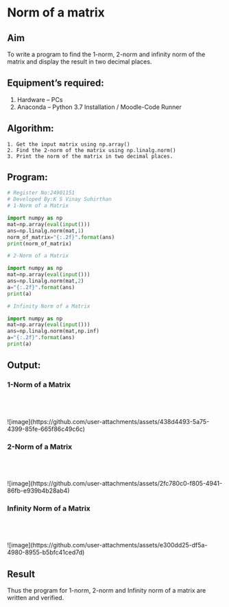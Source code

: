 # Norm of a matrix
## Aim
To write a program to find the 1-norm, 2-norm and infinity norm of the matrix and display the result in two decimal places.
## Equipment’s required:
1.	Hardware – PCs
2.	Anaconda – Python 3.7 Installation / Moodle-Code Runner
## Algorithm:
	1. Get the input matrix using np.array()   
    2. Find the 2-norm of the matrix using np.linalg.norm()
	3. Print the norm of the matrix in two decimal places.
## Program:
```Python
# Register No:24901151	
# Developed By:K S Vinay Suhirthan
# 1-Norm of a Matrix

import numpy as np
mat=np.array(eval(input()))
ans=np.linalg.norm(mat,1)
norm_of_matrix="{:.2f}".format(ans)
print(norm_of_matrix)

# 2-Norm of a Matrix

import numpy as np
mat=np.array(eval(input()))
ans=np.linalg.norm(mat,2)
a="{:.2f}".format(ans)
print(a)

# Infinity Norm of a Matrix

import numpy as np
mat=np.array(eval(input()))
ans=np.linalg.norm(mat,np.inf)
a="{:.2f}".format(ans)
print(a)

```
## Output:
### 1-Norm of a Matrix
<br>
<br>
<br>
![image](https://github.com/user-attachments/assets/438d4493-5a75-4399-85fe-665f86c49c6c)


### 2-Norm of a Matrix
<br>
<br>
<br>
![image](https://github.com/user-attachments/assets/2fc780c0-f805-4941-86fb-e939b4b28ab4)


### Infinity Norm of a Matrix
<br>
<br>
<br>
![image](https://github.com/user-attachments/assets/e300dd25-df5a-4980-8955-b5bfc41ced7d)


## Result
Thus the program for 1-norm, 2-norm and Infinity norm of a matrix are written and verified.
